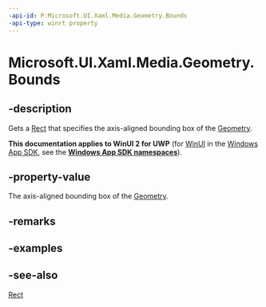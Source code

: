 ```yaml
---
-api-id: P:Microsoft.UI.Xaml.Media.Geometry.Bounds
-api-type: winrt property
---
```


<!-- Property syntax
public Windows.Foundation.Rect Bounds { get; }
-->

# Microsoft.UI.Xaml.Media.Geometry.Bounds

## -description
Gets a [Rect](/uwp/api/windows.foundation.rect) that specifies the axis-aligned bounding box of the [Geometry](geometry.md).

**This documentation applies to WinUI 2 for UWP** (for [WinUI](/windows/apps/winui/winui3/) in the [Windows App SDK](/windows/apps/windows-app-sdk/), see the **[Windows App SDK namespaces](/windows/windows-app-sdk/api/winrt/)**).

## -property-value
The axis-aligned bounding box of the [Geometry](geometry.md).

## -remarks

## -examples

## -see-also
[Rect](/uwp/api/windows.foundation.rect)
